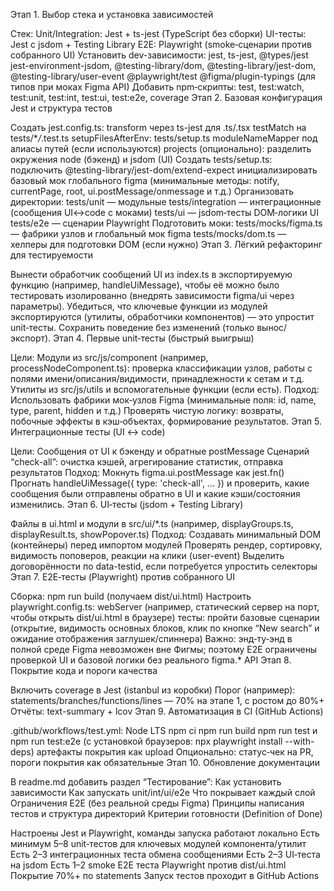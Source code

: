Этап 1. Выбор стека и установка зависимостей

Стек:
Unit/Integration: Jest + ts-jest (TypeScript без сборки)
UI-тесты: Jest с jsdom + Testing Library
E2E: Playwright (smoke‑сценарии против собранного UI)
Установить dev-зависимости:
jest, ts-jest, @types/jest
jest-environment-jsdom, @testing-library/dom, @testing-library/jest-dom, @testing-library/user-event
@playwright/test
@figma/plugin-typings (для типов при моках Figma API)
Добавить npm‑скрипты:
test, test:watch, test:unit, test:int, test:ui, test:e2e, coverage
Этап 2. Базовая конфигурация Jest и структура тестов

Создать jest.config.ts:
transform через ts-jest для .ts/.tsx
testMatch на tests/\*_/_.test.ts
setupFilesAfterEnv: tests/setup.ts
moduleNameMapper под алиасы путей (если используются)
projects (опционально): разделить окружения node (бэкенд) и jsdom (UI)
Создать tests/setup.ts:
подключить @testing-library/jest-dom/extend-expect
инициализировать базовый мок глобального figma (минимальные методы: notify, currentPage, root, ui.postMessage/onmessage и т.д.)
Организовать директории:
tests/unit — модульные
tests/integration — интеграционные (сообщения UI↔code с моками)
tests/ui — jsdom‑тесты DOM‑логики UI
tests/e2e — сценарии Playwright
Подготовить моки:
tests/mocks/figma.ts — фабрики узлов и глобальный мок figma
tests/mocks/dom.ts — хелперы для подготовки DOM (если нужно)
Этап 3. Лёгкий рефакторинг для тестируемости

Вынести обработчик сообщений UI из index.ts в экспортируемую функцию (например, handleUiMessage), чтобы её можно было тестировать изолированно (внедрять зависимости figma/ui через параметры).
Убедиться, что ключевые функции из модулей экспортируются (утилиты, обработчики компонентов) — это упростит unit‑тесты.
Сохранить поведение без изменений (только вынос/экспорт).
Этап 4. Первые unit‑тесты (быстрый выигрыш)

Цели:
Модули из src/js/component (например, processNodeComponent.ts): проверка классификации узлов, работы с полями имени/описания/видимости, принадлежности к сетам и т.д.
Утилиты из src/js/utils и вспомогательные функции (если есть).
Подход:
Использовать фабрики мок‑узлов Figma (минимальные поля: id, name, type, parent, hidden и т.д.)
Проверять чистую логику: возвраты, побочные эффекты в кэш‑объектах, формирование результатов.
Этап 5. Интеграционные тесты (UI ↔ code)

Цели:
Сообщения от UI к бэкенду и обратные postMessage
Сценарий “check-all”: очистка кэшей, агрегирование статистик, отправка результатов
Подход:
Мокнуть figma.ui.postMessage как jest.fn()
Прогнать handleUiMessage({ type: 'check-all', ... }) и проверить, какие сообщения были отправлены обратно в UI и какие кэши/состояния изменились.
Этап 6. UI‑тесты (jsdom + Testing Library)

Файлы в ui.html и модули в src/ui/\*.ts (например, displayGroups.ts, displayResult.ts, showPopover.ts)
Подход:
Создавать минимальный DOM (контейнеры) перед импортом модулей
Проверять рендер, сортировку, видимость поповеров, реакции на клики (user-event)
Выделить договорённости по data-testid, если потребуется упростить селекторы
Этап 7. E2E‑тесты (Playwright) против собранного UI

Сборка: npm run build (получаем dist/ui.html)
Настроить playwright.config.ts:
webServer (например, статический сервер на порт, чтобы открыть dist/ui.html в браузере)
тесты: пройти базовые сценарии (открытие, видимость основных блоков, клик по кнопке “New search” и ожидание отображения заглушек/спиннера)
Важно: энд‑ту‑энд в полной среде Figma невозможен вне Фигмы; поэтому E2E ограничены проверкой UI и базовой логики без реального figma.\* API
Этап 8. Покрытие кода и пороги качества

Включить coverage в Jest (istanbul из коробки)
Порог (например): statements/branches/functions/lines — 70% на этапе 1, с ростом до 80%+
Отчёты: text-summary + lcov
Этап 9. Автоматизация в CI (GitHub Actions)

.github/workflows/test.yml:
Node LTS
npm ci
npm run build
npm run test и npm run test:e2e (с установкой браузеров: npx playwright install --with-deps)
артефакты покрытия как upload
Опционально: статус‑чек на PR, пороги покрытия как обязательные
Этап 10. Обновление документации

В readme.md добавить раздел “Тестирование”:
Как установить зависимости
Как запускать unit/int/ui/e2e
Что покрывает каждый слой
Ограничения E2E (без реальной среды Figma)
Принципы написания тестов и структура директорий
Критерии готовности (Definition of Done)

Настроены Jest и Playwright, команды запуска работают локально
Есть минимум 5–8 unit‑тестов для ключевых модулей компонента/утилит
Есть 2–3 интеграционных теста обмена сообщениями
Есть 2–3 UI‑теста на jsdom
Есть 1–2 smoke E2E теста Playwright против dist/ui.html
Покрытие 70%+ по statements
Запуск тестов проходит в GitHub Actions
